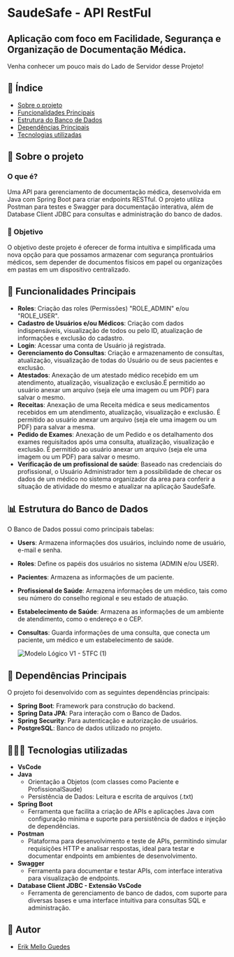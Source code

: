 # SaudeSafe - API RestFul

## Aplicação com foco em Facilidade, Segurança e Organização de Documentação Médica.

Venha conhecer um pouco mais do Lado de Servidor desse Projeto!

## 📑 Índice

- [Sobre o projeto](#sobre-o-projeto)
- [Funcionalidades Principais](#funcionalidades-principais)
- [Estrutura do Banco de Dados](#estrutura-do-banco-de-dados)
- [Dependências Principais](#dependências-principais)
- [Tecnologias utilizadas](#tecnologias-utilizadas)

## 📁 Sobre o projeto

### O que é? 

Uma API para gerenciamento de documentação médica, desenvolvida em Java com Spring Boot para criar endpoints RESTful. O projeto utiliza Postman para testes e Swagger para documentação interativa, além de Database Client JDBC para consultas e administração do banco de dados.

### 🎯 Objetivo

O objetivo deste projeto é oferecer de forma intuitiva e simplificada uma nova opção para que possamos armazenar com segurança prontuários médicos, sem depender de documentos físicos em papel ou organizações em pastas em um dispositivo centralizado.

## 📌 Funcionalidades Principais

- **Roles**: Criação das roles (Permissões) "ROLE_ADMIN" e/ou "ROLE_USER".
- **Cadastro de Usuários e/ou Médicos**: Criação com dados indispensáveis, visualização de todos ou pelo ID, atualização de informações e exclusão do cadastro.
- **Login**: Acessar uma conta de Usuário já registrada.
- **Gerenciamento do Consultas**: Criação e armazenamento de consultas, atualização, visualização de todas do Usuário ou de seus pacientes e exclusão.
- **Atestados**: Anexação de um atestado médico recebido em um atendimento, atualização, visualização e exclusão.É permitido ao usuário anexar um arquivo (seja ele uma imagem ou um PDF) para salvar o mesmo.
- **Receitas**: Anexação de uma Receita médica e seus medicamentos recebidos em um atendimento, atualização, visualização e exclusão. É permitido ao usuário anexar um arquivo (seja ele uma imagem ou um PDF) para salvar a mesma.
- **Pedido de Exames**: Anexação de um Pedido e os detalhamento dos exames requisitados após uma consulta, atualização, visualização e exclusão. É permitido ao usuário anexar um arquivo (seja ele uma imagem ou um PDF) para salvar o mesmo.
- **Verificação de um profissional de saúde**: Baseado nas credenciais do profissional, o Usuário Administrador tem a possibilidade de checar os dados de um médico no sistema organizador da area para conferir a situação de atividade do mesmo e atualizar na aplicação SaudeSafe.

## 📊 Estrutura do Banco de Dados

O Banco de Dados possui como principais tabelas:

- **Users**: Armazena informações dos usuários, incluindo nome de usuário, e-mail e senha.
- **Roles**: Define os papéis dos usuários no sistema (ADMIN e/ou USER).
- **Pacientes**: Armazena as informações de um paciente.
- **Profissional de Saúde**: Armazena informações de um médico, tais como seu número do conselho regional e seu estado de atuação.
- **Estabelecimento de Saúde**: Armazena as informações de um ambiente de atendimento, como o endereço e o CEP.
- **Consultas**: Guarda informações de uma consulta, que conecta um paciente, um médico e um estabelecimento de saúde.

  ![Modelo Lógico V1 - 5TFC (1)](https://github.com/user-attachments/assets/b8d6555a-16f3-45b9-8b9f-ddab3ffae97c)


## 💪 Dependências Principais

O projeto foi desenvolvido com as seguintes dependências principais:

- **Spring Boot**: Framework para construção do backend.
- **Spring Data JPA**: Para interação com o Banco de Dados.
- **Spring Security**: Para autenticação e autorização de usuários.
- **PostgreSQL**: Banco de dados utilizado no projeto.

## 👩🏻‍💻 Tecnologias utilizadas

- **VsCode**
- **Java**
  - Orientação a Objetos (com classes como Paciente e ProfissionalSaude)
  - Persistência de Dados: Leitura e escrita de arquivos (.txt)
- **Spring Boot**
  - Ferramenta que facilita a criação de APIs e aplicações Java com configuração mínima e suporte para persistência de dados e injeção de dependências.
- **Postman**
  - Plataforma para desenvolvimento e teste de APIs, permitindo simular requisições HTTP e analisar respostas, ideal para testar e documentar endpoints em ambientes de desenvolvimento.
- **Swagger**
  - Ferramenta para documentar e testar APIs, com interface interativa para visualização de endpoints.
- **Database Client JDBC - Extensão VsCode**
  - Ferramenta de gerenciamento de banco de dados, com suporte para diversas bases e uma interface intuitiva para consultas SQL e administração.

## 🎨 Autor

- [Erik Mello Guedes](https://github.com/erikmello589)
